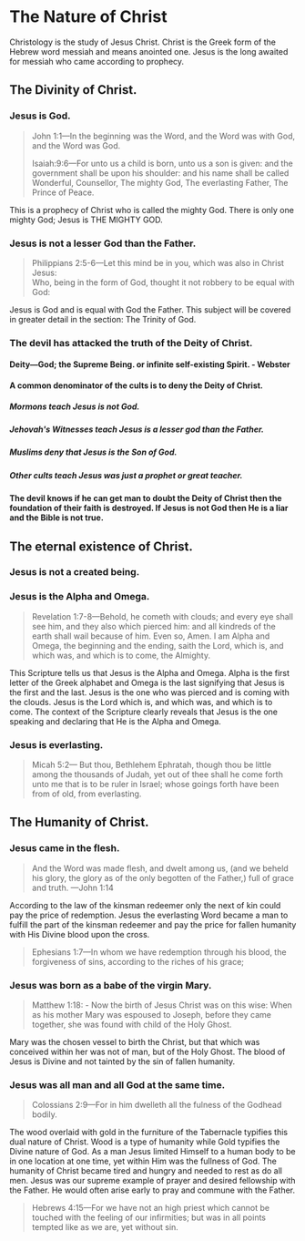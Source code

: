 
<h1>The Nature of Christ</h1>
<p>Christology is the study of Jesus Christ. Christ is the Greek form of the Hebrew word messiah and means anointed one. Jesus is the long awaited for messiah who came according to prophecy.</p>
<h2>The Divinity of Christ.</h2>
<h3>Jesus is God.</h3>
<blockquote>John 1:1&mdash;In the beginning was the Word&#44; and the Word was with God&#44; and the Word was God.<p></p>
<p>Isaiah:9:6&mdash;For unto us a child is born&#44; unto us a son is given: and the government shall be upon his shoulder: and his name shall be called Wonderful&#44; Counsellor&#44; The mighty God&#44; The everlasting Father&#44; The Prince of Peace.</p></blockquote>
<p>This is a prophecy of Christ who is called the mighty God. There is only one mighty God; Jesus is THE MIGHTY GOD.</p>
<h3>Jesus is not a lesser God than the Father.</h3>
<blockquote>Philippians 2:5-6&mdash;Let this mind be in you&#44; which was also in Christ Jesus:<br>Who&#44; being in the form of God&#44; thought it not robbery to be equal with God: </blockquote>
<p>Jesus is God and is equal with God the Father. This subject will be covered in greater detail in the section: The Trinity of God.</p>
<h3>The devil has attacked the truth of the Deity of Christ.</h3>
<h4>Deity&mdash;God; the Supreme Being. or infinite self-existing Spirit. - Webster</h4>
<h4>A common denominator of the cults is to deny the Deity of Christ.</h4>
<h5>Mormons teach Jesus is not God.</h5>
<h5>Jehovah&apos;s Witnesses teach Jesus is a lesser god than the Father.</h5>
<h5>Muslims deny that Jesus is the Son of God.</h5>
<h5>Other cults teach Jesus was just a prophet or great teacher.</h5>
<h4>The devil knows if he can get man to doubt the Deity of Christ then the foundation of their faith is destroyed. If Jesus is not God then He is a liar and the Bible is not true.</h4>
<h2>The eternal existence of Christ.</h2>
<h3>Jesus is not a created being.</h3>
<h3>Jesus is the Alpha and Omega.</h3>
<blockquote>Revelation 1:7-8&mdash;Behold&#44; he cometh with clouds; and every eye shall see him&#44; and they also which pierced him: and all kindreds of the earth shall wail because of him. Even so&#44; Amen. I am Alpha and Omega&#44; the beginning and the ending&#44; saith the Lord&#44; which is&#44; and which was&#44; and which is to come&#44; the Almighty. </blockquote>
<p>This Scripture tells us that Jesus is the Alpha and Omega. Alpha is the first letter of the Greek alphabet and Omega is the last signifying that Jesus is the first and the last. Jesus is the one who was pierced and is coming with the clouds. Jesus is the Lord which is&#44; and which was&#44; and which is to come. The context of the Scripture clearly reveals that Jesus is the one speaking and declaring that He is the Alpha and Omega. </p>
<h3>Jesus is everlasting.</h3>
<blockquote>Micah 5:2&mdash; But thou&#44; Bethlehem Ephratah&#44; though thou be little among the thousands of Judah&#44; yet out of thee shall he come forth unto me that is to be ruler in Israel; whose goings forth have been from of old&#44; from everlasting.</blockquote>
<h2>The Humanity of Christ.</h2>
<h3>Jesus came in the flesh.</h3>
<blockquote>And the Word was made flesh&#44; and dwelt among us&#44; (and we beheld his glory&#44; the glory as of the only begotten of the Father&#44;) full of grace and truth. &mdash;John 1:14</blockquote>
<p>According to the law of the kinsman redeemer only the next of kin could pay the price of redemption. Jesus the everlasting Word became a man to fulfill the part of the kinsman redeemer and pay the price for fallen humanity with His Divine blood upon the cross. </p>
<blockquote>Ephesians 1:7&mdash;In whom we have redemption through his blood&#44; the forgiveness of sins&#44; according to the riches of his grace;</blockquote>
<h3>Jesus was born as a babe of the virgin Mary.</h3>
<blockquote>Matthew 1:18: - Now the birth of Jesus Christ was on this wise: When as his mother Mary was espoused to Joseph&#44; before they came together&#44; she was found with child of the Holy Ghost.</blockquote>
<p>Mary was the chosen vessel to birth the Christ&#44; but that which was conceived within her was not of man&#44; but of the Holy Ghost. The blood of Jesus is Divine and not tainted by the sin of fallen humanity.</p>
<h3>Jesus was all man and all God at the same time.</h3>
<blockquote>Colossians 2:9&mdash;For in him dwelleth all the fulness of the Godhead bodily.</blockquote>
<p>The wood overlaid with gold in the furniture of the Tabernacle typifies this dual nature of Christ. Wood is a type of humanity while Gold typifies the Divine nature of God. As a man Jesus limited Himself to a human body to be in one location at one time&#44; yet within Him was the fullness of God. The humanity of Christ became tired and hungry and needed to rest as do all men. Jesus was our supreme example of prayer and desired fellowship with the Father. He would often arise early to pray and commune with the Father.</p>
<blockquote>Hebrews 4:15&mdash;For we have not an high priest which cannot be touched with the feeling of our infirmities; but was in all points tempted like as we are&#44; yet without sin.</blockquote>